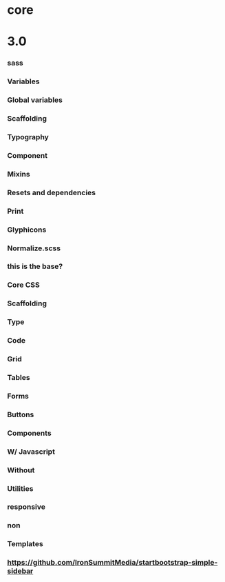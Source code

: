 # core
# 3.0
### sass
### Variables
### Global variables
### Scaffolding
### Typography
### Component
### Mixins
### Resets and dependencies
### Print
### Glyphicons
### Normalize.scss
### this is the base?
### Core CSS
### Scaffolding
### Type
### Code
### Grid
### Tables
### Forms 
### Buttons
### Components
### W/ Javascript
### Without
### Utilities 
### responsive
### non
### Templates
### https://github.com/IronSummitMedia/startbootstrap-simple-sidebar
